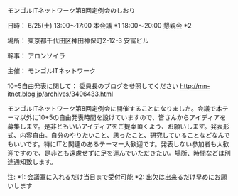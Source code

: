 モンゴルITネットワーク第8回定例会のしおり


日時：
6/25(土) 
13:00～17:00 本会議 *1
18:00～20:00 懇親会 *2

場所：
東京都千代田区神田神保町2-12-3 安富ビル

幹事：
アロンソイラ

主催：
モンゴルITネットワーク

10+5自由発表に関して：
委員長のブログを参照してください
http://mn-itnet.blog.jp/archives/3406433.html

モンゴルITネットワーク第8回定例会に開催することになりました。会議で本テーマ以外に10+5の自由発表時間を設けていますので、皆さんからアイディアを募集します。是非ともいいアイディアをご提案頂くよう、お願いします。発表形式、内容自由。自分のやりたいこと、思ったこと、研究していることなどなんでもいいです。特にITと関連のあるテーマー大歓迎です。発表しない参加者も大歓迎ですので、是非とも遠慮せずに足を運んでいただきたい。場所、時間などは別途通知致します。

注:
*1: 会議室に入れるだけ当日まで受付可能
*2: 出欠は出来るだけ早めにお願いします